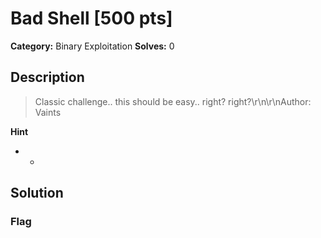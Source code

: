 # Bad Shell [500 pts]

**Category:** Binary Exploitation
**Solves:** 0

## Description
>Classic challenge.. this should be easy.. right? right?\r\n\r\nAuthor: Vaints

**Hint**
* -

## Solution

### Flag

